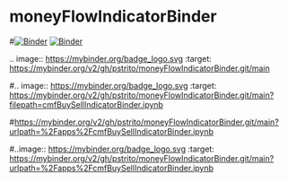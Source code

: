 # moneyFlowIndicatorBinder

#[![Binder](https://mybinder.org/badge_logo.svg)](https://mybinder.org/v2/gh/pstrito/moneyFlowIndicatorBinder.git/main)
[![Binder](https://mybinder.org/badge_logo.svg)](https://mybinder.org/v2/gh/pstrito/moneyFlowIndicatorBinder.git/main?urlpath=%2Fapps%2FcmfBuySellIndicatorBinder.ipynb)


.. image:: https://mybinder.org/badge_logo.svg :target: https://mybinder.org/v2/gh/pstrito/moneyFlowIndicatorBinder.git/main

#.. image:: https://mybinder.org/badge_logo.svg :target: https://mybinder.org/v2/gh/pstrito/moneyFlowIndicatorBinder.git/main?filepath=cmfBuySellIndicatorBinder.ipynb

#https://mybinder.org/v2/gh/pstrito/moneyFlowIndicatorBinder.git/main?urlpath=%2Fapps%2FcmfBuySellIndicatorBinder.ipynb



#..image:: https://mybinder.org/badge_logo.svg :target: https://mybinder.org/v2/gh/pstrito/moneyFlowIndicatorBinder.git/main?urlpath=%2Fapps%2FcmfBuySellIndicatorBinder.ipynb

